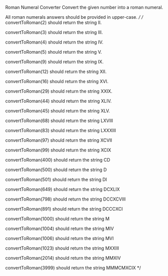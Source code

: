 Roman Numeral Converter
Convert the given number into a roman numeral.

All roman numerals answers should be provided in upper-case.
*/
/*
convertToRoman(2) should return the string II.

convertToRoman(3) should return the string III.

convertToRoman(4) should return the string IV.

convertToRoman(5) should return the string V.

convertToRoman(9) should return the string IX.

convertToRoman(12) should return the string XII.

convertToRoman(16) should return the string XVI.

convertToRoman(29) should return the string XXIX.

convertToRoman(44) should return the string XLIV.

convertToRoman(45) should return the string XLV.

convertToRoman(68) should return the string LXVIII

convertToRoman(83) should return the string LXXXIII

convertToRoman(97) should return the string XCVII

convertToRoman(99) should return the string XCIX

convertToRoman(400) should return the string CD

convertToRoman(500) should return the string D

convertToRoman(501) should return the string DI

convertToRoman(649) should return the string DCXLIX

convertToRoman(798) should return the string DCCXCVIII

convertToRoman(891) should return the string DCCCXCI

convertToRoman(1000) should return the string M

convertToRoman(1004) should return the string MIV

convertToRoman(1006) should return the string MVI

convertToRoman(1023) should return the string MXXIII

convertToRoman(2014) should return the string MMXIV

convertToRoman(3999) should return the string MMMCMXCIX
*/
